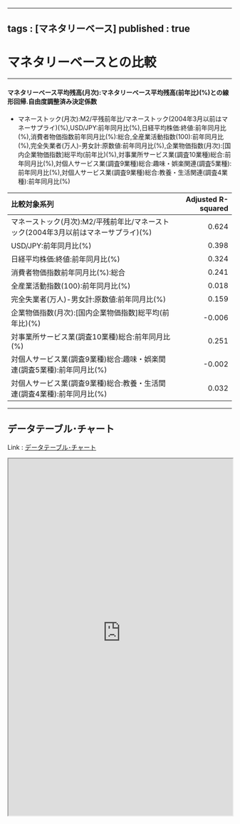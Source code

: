 
---
tags : [マネタリーベース]
published : true
---

# マネタリーベースとの比較

***

#### マネタリーベース平均残高(月次):マネタリーベース平均残高(前年比)(%)との線形回帰.自由度調整済み決定係数

- マネーストック(月次):M2/平残前年比/マネーストック(2004年3月以前はマネーサプライ)(%),USD/JPY:前年同月比(%),日経平均株価:終値:前年同月比(%),消費者物価指数前年同月比(%):総合,全産業活動指数(100):前年同月比(%),完全失業者(万人)-男女計:原数値:前年同月比(%),企業物価指数(月次):[国内企業物価指数]総平均(前年比)(%),対事業所サービス業(調査10業種)総合:前年同月比(%),対個人サービス業(調査9業種)総合:趣味・娯楽関連(調査5業種):前年同月比(%),対個人サービス業(調査9業種)総合:教養・生活関連(調査4業種):前年同月比(%)

<table id = 'amcc' width = '100%'>
 <thead>
  <tr>
   <th style="text-align:left;"> 比較対象系列 </th>
   <th style="text-align:right;"> Adjusted R-squared </th>
  </tr>
 </thead>
<tbody>
  <tr>
   <td style="text-align:left;"> マネーストック(月次):M2/平残前年比/マネーストック(2004年3月以前はマネーサプライ)(%) </td>
   <td style="text-align:right;"> 0.624 </td>
  </tr>
  <tr>
   <td style="text-align:left;"> USD/JPY:前年同月比(%) </td>
   <td style="text-align:right;"> 0.398 </td>
  </tr>
  <tr>
   <td style="text-align:left;"> 日経平均株価:終値:前年同月比(%) </td>
   <td style="text-align:right;"> 0.324 </td>
  </tr>
  <tr>
   <td style="text-align:left;"> 消費者物価指数前年同月比(%):総合 </td>
   <td style="text-align:right;"> 0.241 </td>
  </tr>
  <tr>
   <td style="text-align:left;"> 全産業活動指数(100):前年同月比(%) </td>
   <td style="text-align:right;"> 0.018 </td>
  </tr>
  <tr>
   <td style="text-align:left;"> 完全失業者(万人)-男女計:原数値:前年同月比(%) </td>
   <td style="text-align:right;"> 0.159 </td>
  </tr>
  <tr>
   <td style="text-align:left;"> 企業物価指数(月次):[国内企業物価指数]総平均(前年比)(%) </td>
   <td style="text-align:right;"> -0.006 </td>
  </tr>
  <tr>
   <td style="text-align:left;"> 対事業所サービス業(調査10業種)総合:前年同月比(%) </td>
   <td style="text-align:right;"> 0.251 </td>
  </tr>
  <tr>
   <td style="text-align:left;"> 対個人サービス業(調査9業種)総合:趣味・娯楽関連(調査5業種):前年同月比(%) </td>
   <td style="text-align:right;"> -0.002 </td>
  </tr>
  <tr>
   <td style="text-align:left;"> 対個人サービス業(調査9業種)総合:教養・生活関連(調査4業種):前年同月比(%) </td>
   <td style="text-align:right;"> 0.032 </td>
  </tr>
</tbody>
</table>


***

## データテーブル･チャート

Link : [データテーブル･チャート](http://knowledgevault.saecanet.com/charts/am-consulting.co.jp-ComparisonWithMonetaryBase.html)

<iframe src="http://knowledgevault.saecanet.com/charts/am-consulting.co.jp-ComparisonWithMonetaryBase.html" width="100%" height="800px"></iframe>